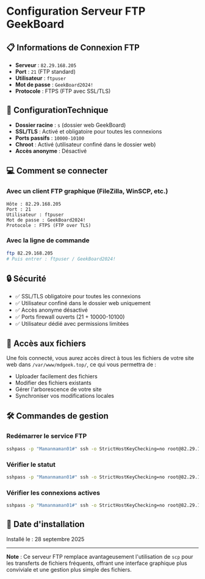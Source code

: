 # Configuration Serveur FTP GeekBoard

## 📋 Informations de Connexion FTP

- **Serveur** : `82.29.168.205`
- **Port** : `21` (FTP standard)
- **Utilisateur** : `ftpuser`
- **Mot de passe** : `GeekBoard2024!`
- **Protocole** : FTPS (FTP avec SSL/TLS)

## 🔧 ConfigurationTechnique

- **Dossier racine** : `s` (dossier web GeekBoard)
- **SSL/TLS** : Activé et obligatoire pour toutes les connexions
- **Ports passifs** : `10000-10100`
- **Chroot** : Activé (utilisateur confiné dans le dossier web)
- **Accès anonyme** : Désactivé

## 💻 Comment se connecter

### Avec un client FTP graphique (FileZilla, WinSCP, etc.)
```
Hôte : 82.29.168.205
Port : 21
Utilisateur : ftpuser
Mot de passe : GeekBoard2024!
Protocole : FTPS (FTP over TLS)
```

### Avec la ligne de commande
```bash
ftp 82.29.168.205
# Puis entrer : ftpuser / GeekBoard2024!
```

## 🔒 Sécurité

- ✅ SSL/TLS obligatoire pour toutes les connexions
- ✅ Utilisateur confiné dans le dossier web uniquement
- ✅ Accès anonyme désactivé
- ✅ Ports firewall ouverts (21 + 10000-10100)
- ✅ Utilisateur dédié avec permissions limitées

## 📁 Accès aux fichiers

Une fois connecté, vous aurez accès direct à tous les fichiers de votre site web dans `/var/www/mdgeek.top/`, ce qui vous permettra de :
- Uploader facilement des fichiers
- Modifier des fichiers existants
- Gérer l'arborescence de votre site
- Synchroniser vos modifications locales

## 🛠️ Commandes de gestion

### Redémarrer le service FTP
```bash
sshpass -p "Mamanmaman01#" ssh -o StrictHostKeyChecking=no root@82.29.168.205 "systemctl restart vsftpd"
```

### Vérifier le statut
```bash
sshpass -p "Mamanmaman01#" ssh -o StrictHostKeyChecking=no root@82.29.168.205 "systemctl status vsftpd"
```

### Vérifier les connexions actives
```bash
sshpass -p "Mamanmaman01#" ssh -o StrictHostKeyChecking=no root@82.29.168.205 "netstat -tlnp | grep :21"
```

## 📅 Date d'installation
Installé le : 28 septembre 2025

---
**Note** : Ce serveur FTP remplace avantageusement l'utilisation de `scp` pour les transferts de fichiers fréquents, offrant une interface graphique plus conviviale et une gestion plus simple des fichiers.
